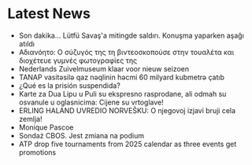 # Latest News
-  Son dakika... Lütfü Savaş'a mitingde saldırı. Konuşma yaparken aşağı atıldı
-  Αδιανόητο: Ο σύζυγός της τη βιντεοσκοπούσε στην τουαλέτα και διοχέτευε γυμνές φωτογραφίες της
-  Nederlands Zuivelmuseum klaar voor nieuw seizoen
-  TANAP vasitəsilə qaz nəqlinin həcmi 60 milyard kubmetrə çatıb
-  ¿Qué es la prisión suspendida?
-  Karte za Dua Lipu u Puli su ekspresno rasprodane, ali odmah su osvanule u oglasnicima: Cijene su vrtoglave!
-  ERLING HALAND UVREDIO NORVEŠKU: O njegovoj izjavi bruji cela zemlja!
-  Monique Pascoe
-  Sondaż CBOS. Jest zmiana na podium
-  ATP drop five tournaments from 2025 calendar as three events get promotions
